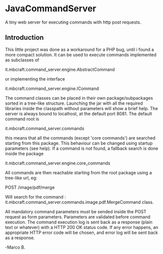 # JavaCommandServer
A tiny web server for executing commands with http post requests.

## Introduction

This little project was done as a workaround for a PHP bug, until i found a more compact solution.
It can be used to execute commands implemented as subclasses of


it.mbcraft.command_server.engine.AbstractCommand


or implementing the interface


it.mbcraft.command_server.engine.ICommand



The command classes can be placed in their own package/subpackages sorted
in a tree-like structure.
Launching the jar with all the required libraries inside the classpath
without parameters will show a brief help.
The server is always bound to localhost, at the default port 8081.
The default command root is 


it.mbcraft.command_server.commands


this means that all the commands (except 'core commands') are searched starting from this package.
This behaviour can be changed using startup parameters (see help).
If a command is not found, a fallback search is done inside the package


it.mbcraft.command_server.engine.core_commands 


All commands are then reachable starting from the root package using a tree-like
url, eg:


POST /image/pdf/merge


Will search for the command : it.mbcraft.command_server.commands.image.pdf.MergeCommand class.

All mandatory command parameters must be sended inside the POST request as form parameters.
Parameters are validated before command execution. 
The command execution log is sent back as a response (plain text or whatever)
with a HTTP 200 OK status code. If any error happens, an appropriate HTTP error
code will be chosen, and error log will be sent back as a response.



-Marco B.

